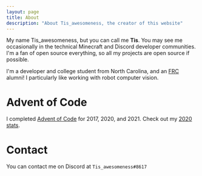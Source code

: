 ```yaml
---
layout: page
title: About
description: "About Tis_awesomeness, the creator of this website"
---
```


My name Tis_awesomeness, but you can call me **Tis**. You may see me occasionally in the technical Minecraft and Discord developer communities. I'm a fan of open source everything, so all my projects are open source if possible.

I'm a developer and college student from North Carolina, and an [FRC](https://www.firstinspires.org/robotics/frc) alumni! I particularly like working with robot computer vision.

# Advent of Code

I completed [Advent of Code](https://adventofcode.com/) for 2017, 2020, and 2021. Check out my [2020 stats](/advent).

# Contact

You can contact me on Discord at `Tis_awesomeness#8617`

